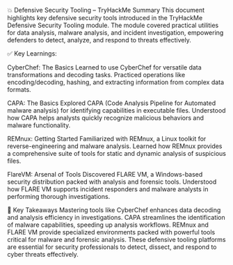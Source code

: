 💥 Defensive Security Tooling – TryHackMe Summary
This document highlights key defensive security tools introduced in the TryHackMe Defensive Security Tooling module. The module covered practical utilities for data analysis, malware analysis, and incident investigation, empowering defenders to detect, analyze, and respond to threats effectively.

✅ Key Learnings:

CyberChef: The Basics
Learned to use CyberChef for versatile data transformations and decoding tasks.
Practiced operations like encoding/decoding, hashing, and extracting information from complex data formats.

CAPA: The Basics
Explored CAPA (Code Analysis Pipeline for Automated malware analysis) for identifying capabilities in executable files.
Understood how CAPA helps analysts quickly recognize malicious behaviors and malware functionality.

REMnux: Getting Started
Familiarized with REMnux, a Linux toolkit for reverse-engineering and malware analysis.
Learned how REMnux provides a comprehensive suite of tools for static and dynamic analysis of suspicious files.

FlareVM: Arsenal of Tools
Discovered FLARE VM, a Windows-based security distribution packed with analysis and forensic tools.
Understood how FLARE VM supports incident responders and malware analysts in performing thorough investigations.

🧠 Key Takeaways
Mastering tools like CyberChef enhances data decoding and analysis efficiency in investigations.
CAPA streamlines the identification of malware capabilities, speeding up analysis workflows.
REMnux and FLARE VM provide specialized environments packed with powerful tools critical for malware and forensic analysis.
These defensive tooling platforms are essential for security professionals to detect, dissect, and respond to cyber threats effectively.